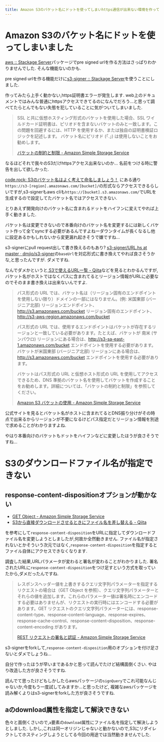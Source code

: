 ```yaml
---
title: Amazon S3のバケット名にドットを使ってしまいhttps通信が出来ない環境を作ってしまった, S3のダウンロードファイル名を指定できるライブラリがなくて困っている
---
```


# Amazon S3のバケット名にドットを使ってしまいました

[aws :: Stackage Server](https://www.stackage.org/package/aws)パッケージでpre signed urlを作る方法はさっぱりわかりませんでした.
そんな機能ないのかも.

pre signed urlを作る機能だけに[s3-signer :: Stackage Server](https://www.stackage.org/package/s3-signer)を使うことにしました.

作ってみたら上手く動かない,https証明書エラーが発生します.
web上のドキュメントではみんな普通にhttpsアクセスできてるのになんでだろう…と思って調べてたらとんでもない失態を犯していることに気がついてしまいました.

> SSL と共に仮想ホスティング形式のバケットを使用した場合、SSL ワイルドカード証明書は、ピリオドを含まないバケットのみと一致します。この問題を回避するには、HTTP を使用するか、または独自の証明書検証ロジックを記述します。 バケット名にピリオド (「.」) は使用しないことをお勧めします。
>
> [バケットの制約と制限 - Amazon Simple Storage Service](http://docs.aws.amazon.com/ja_jp/AmazonS3/latest/dev/BucketRestrictions.html)

なるほどそれで我々のS3だけhttpsアクセス出来ないのか…
名前をつける時に警告を出して欲しかった.

[code.rock: S3のバケット名はよく考えて命名しましょう！](http://blog.dateofrock.com/2012/02/s3.html)
にある通り`https://s3-[region].amazonaws.com/[bucket]/`の形式ならアクセスできるらしいですが,s3-signerもaws cliも`https://[bucket].s3.amazonaws.com/`でURLを生成するので設定してたバケット名ではアクセスできない.

とりあえず開発向けのバケット名に含まれるドットをハイフンに変えてやれば上手く動きました.

バケット名は変更できないので本番向けのバケット名を変更するには新しくバケット作って全てsyncする必要があるんですよねーダウンタイムが長くなるし他に設定あるかもしれないから変更漏れ起きそうで嫌ですね…

s3-signerにpull request出して書き換えるのもあり?
[s3-signer/URL.hs at master · dmjio/s3-signer](https://github.com/dmjio/s3-signer/blob/master/src/Network/S3/URL.hs#L36)の`baseUrl`を対応形式に書き換えてやれば良さそうかな,と思ったんですが.
ダメですね.

なんでダメかというと,[S3で使えるURL一覧 - Qiita](http://qiita.com/koni/items/1d116726282b1c443a40)などを見るとわかるんですが,バケット名がホストではなくパスに含まれてるとリージョン情報がURLに必要なのでそのまま書き換えは出来ないんですよ.

> パス形式の URL では、バケット名は（リージョン固有のエンドポイントを使用しない限り）ドメインの一部にはなりません。(例: 米国東部 (バージニア北部) リージョンエンドポイント、http://s3.amazonaws.com/bucket リージョン固有のエンドポイント、http://s3-aws-region.amazonaws.com/bucket
>
> パス形式の URL では、使用するエンドポイントはバケットが存在するリージョンと一致している必要があります。たとえば、バケットが 南米 (サンパウロ) リージョンにある場合は、http://s3-sa-east-1.amazonaws.com/bucket エンドポイントを使用する必要があります。バケットが米国東部 (バージニア北部) リージョンにある場合は、http://s3.amazonaws.com/bucket エンドポイントを使用する必要があります。
>
> バケットはパス形式の URL と仮想ホスト形式の URL を使用してアクセスできるため、DNS 準拠のバケット名を使用してバケットを作成することをお勧めします。詳細については、「バケットの制約と制限」を参照してください。
>
> [Amazon S3 バケットの使用 - Amazon Simple Storage Service](http://docs.aws.amazon.com/ja_jp/AmazonS3/latest/dev/UsingBucket.html)

公式サイトを見るとバケット名がホストに含まれてるとDNS振り分けがその時点で出来るからリージョンが不要になるけどパス指定だとリージョン情報を別途で求めることがわかりますよね.

やはり本番向けのバケットもドットをハイフンなどに変更したほうが良さそうですね…

# S3のダウンロードファイル名が指定できない

## response-content-dispositionオプションが動かない

* [GET Object - Amazon Simple Storage Service](http://docs.aws.amazon.com/AmazonS3/latest/API/RESTObjectGET.html)
* [S3から直接ダウンロードさせるときにファイル名を差し替える - Qiita](http://qiita.com/kitar/items/166896357f50f4fe0a95)

を参考にして`response-content-disposition`をURLに指定してダウンロードファイル名を変更しようとしましたが,何故か全然動きません.
ファイル名が指定されないとかそういう次元ではなく,`response-content-disposition`を指定するとファイル自体にアクセスできなくなります.

調査した結果,URLパラメータが変わると署名が変わることがわかりました.
署名されたURLに`response-content-disposition`をつけ足すという方式を取っていたから,ダメだったんですね.

>  レスポンスヘッダー値を上書きするクエリ文字列パラメーターを指定するリクエストの場合は（GET Object を参照）、クエリ文字列パラメーターとそれらの値を追加します。これらのパラメーター値は署名時にエンコードする必要はありませんが、リクエストの実行時にはエンコードする必要があります。GET リクエストのクエリ文字列パラメーターには、response-content-type、response-content-language、response-expires、response-cache-control、response-content-disposition、response-content-encoding があります。
>
> [REST リクエストの署名と認証 - Amazon Simple Storage Service](http://docs.aws.amazon.com/ja_jp/AmazonS3/latest/dev/RESTAuthentication.html)

s3-signerをforkして,`response-content-disposition`用のオプションを付け足さないとダメでしょうね…

自分で作ったほうが早いまであるかと思って読んでたけど結構面倒くさい.
やはり改造した方が良さそうですね.

読んでて思ったけどもしかしたらawsパッケージの`signQuery`でこれ可能なんじゃないか,今度もう一度試してみますか…と思ったけど,
複雑なawsパッケージを読み解くよりはs3-signerをforkした方が良さそうですね.

## aのdownload属性を指定して解決できない

色々と面倒くさいので,`a`要素の`download`属性にファイル名を指定して解決しようとしました.
しかし,これは同一オリジンじゃないと動かないので,S3にリダイレクトしてホスティングしようとしてる今回の用途では当然動きませんでした.
